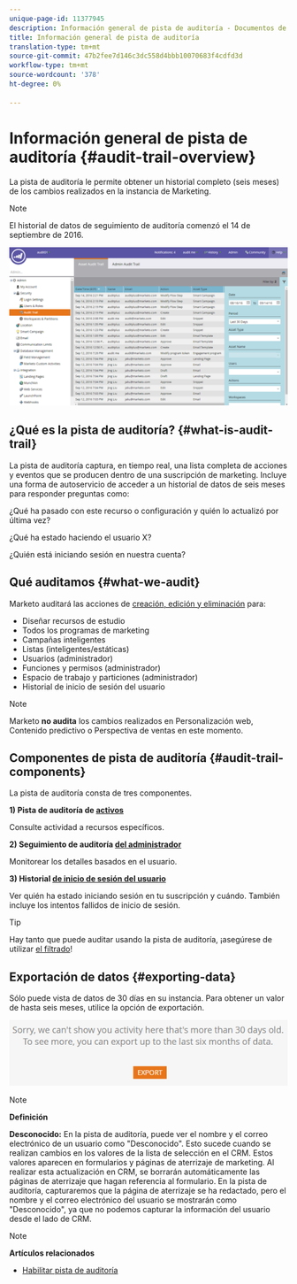 ```yaml
---
unique-page-id: 11377945
description: Información general de pista de auditoría - Documentos de marketing - Documentación del producto
title: Información general de pista de auditoría
translation-type: tm+mt
source-git-commit: 47b2fee7d146c3dc558d4bbb10070683f4cdfd3d
workflow-type: tm+mt
source-wordcount: '378'
ht-degree: 0%

---
```



# Información general de pista de auditoría {#audit-trail-overview}

La pista de auditoría le permite obtener un historial completo (seis meses) de los cambios realizados en la instancia de Marketing.

>[!NOTE]
>
>El historial de datos de seguimiento de auditoría comenzó el 14 de septiembre de 2016.

![](assets/one.png)

## ¿Qué es la pista de auditoría? {#what-is-audit-trail}

La pista de auditoría captura, en tiempo real, una lista completa de acciones y eventos que se producen dentro de una suscripción de marketing. Incluye una forma de autoservicio de acceder a un historial de datos de seis meses para responder preguntas como:

¿Qué ha pasado con este recurso o configuración y quién lo actualizó por última vez?

¿Qué ha estado haciendo el usuario X?

¿Quién está iniciando sesión en nuestra cuenta?

## Qué auditamos {#what-we-audit}

Marketo auditará las acciones de [creación, edición y eliminación](http://docs.marketo.com/display/DOCS/Change+Details+in+Audit+Trail) para:

* Diseñar recursos de estudio
* Todos los programas de marketing
* Campañas inteligentes
* Listas (inteligentes/estáticas)
* Usuarios (administrador)
* Funciones y permisos (administrador)
* Espacio de trabajo y particiones (administrador)
* Historial de inicio de sesión del usuario

>[!NOTE]
>
>Marketo **no audita** los cambios realizados en Personalización web, Contenido predictivo o Perspectiva de ventas en este momento.

## Componentes de pista de auditoría {#audit-trail-components}

La pista de auditoría consta de tres componentes.

**1) Pista de auditoría de [activos](http://docs.marketo.com/display/DOCS/Change+Details+in+Audit+Trail#ChangeDetailsinAuditTrail-AssetAuditTrail)**

Consulte actividad a recursos específicos.

**2) Seguimiento de auditoría [del administrador](http://docs.marketo.com/display/DOCS/Change+Details+in+Audit+Trail#ChangeDetailsinAuditTrail-AdminAuditTrail)**

Monitorear los detalles basados en el usuario.

**3) Historial [de inicio de sesión del usuario](http://docs.marketo.com/display/DOCS/User+Login+History)**

Ver quién ha estado iniciando sesión en tu suscripción y cuándo. También incluye los intentos fallidos de inicio de sesión.

>[!TIP]
>
>Hay tanto que puede auditar usando la pista de auditoría, ¡asegúrese de utilizar [el filtrado](http://docs.marketo.com/display/DOCS/Filtering+in+Audit+Trail)!

## Exportación de datos {#exporting-data}

Sólo puede vista de datos de 30 días en su instancia. Para obtener un valor de hasta seis meses, utilice la opción de exportación.

![](assets/two.png)

>[!NOTE]
>
>**Definición**
>
>**Desconocido:** En la pista de auditoría, puede ver el nombre y el correo electrónico de un usuario como &quot;Desconocido&quot;. Esto sucede cuando se realizan cambios en los valores de la lista de selección en el CRM. Estos valores aparecen en formularios y páginas de aterrizaje de marketing. Al realizar esta actualización en CRM, se borrarán automáticamente las páginas de aterrizaje que hagan referencia al formulario. En la pista de auditoría, capturaremos que la página de aterrizaje se ha redactado, pero el nombre y el correo electrónico del usuario se mostrarán como &quot;Desconocido&quot;, ya que no podemos capturar la información del usuario desde el lado de CRM.

>[!NOTE]
>
>**Artículos relacionados**
>
>* [Habilitar pista de auditoría](enable-audit-trail.md)

>



